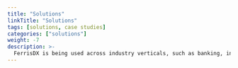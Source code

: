 ```yaml
---
title: "Solutions"
linkTitle: "Solutions"
tags: [solutions, case studies] 
categories: ["solutions"]
weight: -7
description: >-
  FerrisDX is being used across industry verticals, such as banking, insurances, logistics and manufacturing, but also in horizontal business applications such as finance and human resources. The growing list of case studies may give you some insights and ideas how Ferris may be put to good use in your organization.
---
```







